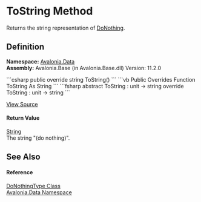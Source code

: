 # ToString Method


Returns the string representation of <a href="F_Avalonia_Data_BindingOperations_DoNothing">DoNothing</a>.



## Definition
**Namespace:** <a href="N_Avalonia_Data">Avalonia.Data</a>  
**Assembly:** Avalonia.Base (in Avalonia.Base.dll) Version: 11.2.0

<Tabs groupId="api-code-preview">
<TabItem value="csharp" label="C#">
```csharp
public override string ToString()
```
</TabItem>
<TabItem value="vb" label="VB">
```vb
Public Overrides Function ToString As String
```
</TabItem>
<TabItem value="fsharp" label="F#">
```fsharp
abstract ToString : unit -> string 
override ToString : unit -> string 
```
</TabItem>
</Tabs>



<a href="https://github.com/AvaloniaUI/Avalonia/tree/master/src/Avalonia.Base/Data/BindingOperations.cs#L159" title="View the source code">View Source</a>



#### Return Value
<a href="https://learn.microsoft.com/dotnet/api/system.string" target="_blank" rel="noopener noreferrer">String</a>  
The string "(do nothing)".

## See Also


#### Reference
<a href="T_Avalonia_Data_DoNothingType">DoNothingType Class</a>  
<a href="N_Avalonia_Data">Avalonia.Data Namespace</a>  

